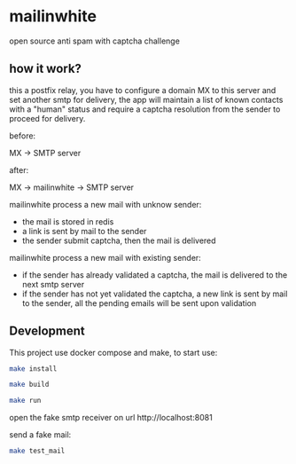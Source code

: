# mailinwhite
open source anti spam with captcha challenge

## how it work?

this a postfix relay, you have to configure a domain MX to this server and set another smtp for delivery, the app will maintain a list of known contacts with a "human" status and require a captcha resolution from the sender to proceed for delivery.

before:

MX -> SMTP server


after:

MX -> mailinwhite -> SMTP server




mailinwhite process a new mail with unknow sender:

* the mail is stored in redis
* a link is sent by mail to the sender
* the sender submit captcha, then the mail is delivered

mailinwhite process a new mail with existing sender:

* if the sender has already validated a captcha, the mail is delivered to the next smtp server
* if the sender has not yet validated the captcha, a new link is sent by mail to the sender, all the pending emails will be sent upon validation


## Development

This project use docker compose and make, to start use:

```bash
make install

make build

make run

```

open the fake smtp receiver on url http://localhost:8081

send a fake mail:

```bash
make test_mail
```
